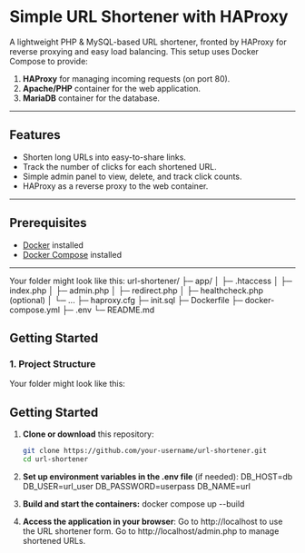 # Simple URL Shortener with HAProxy

A lightweight PHP & MySQL-based URL shortener, fronted by HAProxy for reverse proxying and easy load balancing. This setup uses Docker Compose to provide:
1. **HAProxy** for managing incoming requests (on port 80).
2. **Apache/PHP** container for the web application.
3. **MariaDB** container for the database.

---

## Features
- Shorten long URLs into easy-to-share links.
- Track the number of clicks for each shortened URL.
- Simple admin panel to view, delete, and track click counts.
- HAProxy as a reverse proxy to the web container.

---

## Prerequisites
- [Docker](https://www.docker.com/) installed
- [Docker Compose](https://docs.docker.com/compose/) installed

---
Your folder might look like this:
url-shortener/
├─ app/
│  ├─ .htaccess
│  ├─ index.php
│  ├─ admin.php
│  ├─ redirect.php
│  ├─ healthcheck.php (optional)
│  └─ ...
├─ haproxy.cfg
├─ init.sql
├─ Dockerfile
├─ docker-compose.yml
├─ .env
└─ README.md

## Getting Started

### 1. Project Structure

Your folder might look like this:

## Getting Started

1. **Clone or download** this repository:
   ```bash
   git clone https://github.com/your-username/url-shortener.git
   cd url-shortener

2. **Set up environment variables in the .env file** (if needed):
    DB_HOST=db
    DB_USER=url_user
    DB_PASSWORD=userpass
    DB_NAME=url

3. **Build and start the containers:**
docker compose up --build

4. **Access the application in your browser**:
    Go to http://localhost to use the URL shortener form.
    Go to http://localhost/admin.php to manage shortened URLs.
